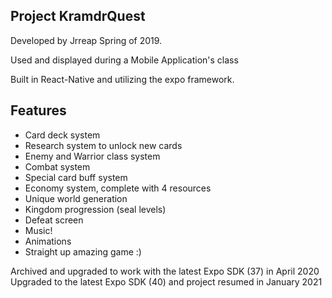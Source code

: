 ## Project KramdrQuest
Developed by Jrreap Spring of 2019.

Used and displayed during a Mobile Application's class

Built in React-Native and utilizing the expo framework.

## Features
- Card deck system
- Research system to unlock new cards
- Enemy and Warrior class system
- Combat system
- Special card buff system
- Economy system, complete with 4 resources
- Unique world generation
- Kingdom progression (seal levels)
- Defeat screen
- Music!
- Animations
- Straight up amazing game :)

Archived and upgraded to work with the latest Expo SDK (37) in April 2020
Upgraded to the latest Expo SDK (40) and project resumed in January 2021
